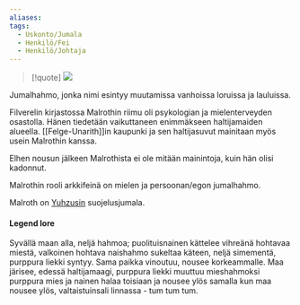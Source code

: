 ```yaml
---
aliases: 
tags:
  - Uskonto/Jumala
  - Henkilö/Fei
  - Henkilö/Johtaja
---
```

>[!quote]
>![](Ralfonin%20kirjaston%20arvoitukset.md#^f58a87)

Jumalhahmo, jonka nimi esintyy muutamissa vanhoissa loruissa ja lauluissa.

Filverelin kirjastossa Malrothin riimu oli psykologian ja mielenterveyden osastolla. Hänen tiedetään vaikuttaneen enimmäkseen haltijamaiden alueella. [[Felge-Unarith]]in kaupunki ja sen haltijasuvut mainitaan myös usein Malrothin kanssa.

Elhen nousun jälkeen Malrothista ei ole mitään mainintoja, kuin hän olisi kadonnut.

Malrothin rooli arkkifeinä on mielen ja persoonan/egon jumalhahmo. 


Malroth on [Yuhzusin](Yuhzus.md) suojelusjumala.

#### Legend lore

Syvällä maan alla, neljä hahmoa; puolituisnainen kättelee vihreänä hohtavaa miestä, valkoinen hohtava naishahmo sukeltaa käteen, neljä simementä, purppura liekki syntyy. Sama paikka vinoutuu, nousee korkeammalle. Maa järisee, edessä haltijamaagi, purppura liekki muuttuu mieshahmoksi purppura mies ja nainen halaa toisiaan ja nousee ylös samalla kun maa nousee ylös, valtaistuinsali linnassa - tum tum tum.


